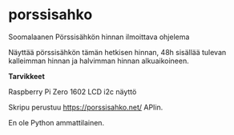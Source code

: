 # porssisahko
Soomalaanen Pörssisähkön hinnan ilmoittava ohjelema

Näyttää pörssisähkön tämän hetkisen hinnan, 48h sisällää tulevan kalleimman hinnan ja halvimman hinnan alkuaikoineen.

**Tarvikkeet**

Raspberry Pi Zero
1602 LCD i2c näyttö

Skripu perustuu https://porssisahko.net/ APIin.

En ole Python ammattilainen.
